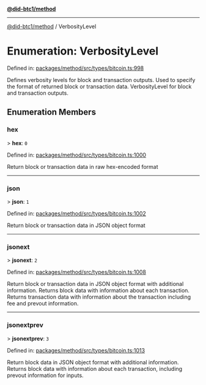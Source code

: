 [**@did-btc1/method**](../README.md)

***

[@did-btc1/method](../globals.md) / VerbosityLevel

# Enumeration: VerbosityLevel

Defined in: [packages/method/src/types/bitcoin.ts:998](https://github.com/dcdpr/did-btc1-js/blob/4ab6f9915d95beed9bc633644c9db1539395f512/packages/method/src/types/bitcoin.ts#L998)

Defines verbosity levels for block and transaction outputs.
Used to specify the format of returned block or transaction data.
  VerbosityLevel for block and transaction outputs.

## Enumeration Members

### hex

&gt; **hex**: `0`

Defined in: [packages/method/src/types/bitcoin.ts:1000](https://github.com/dcdpr/did-btc1-js/blob/4ab6f9915d95beed9bc633644c9db1539395f512/packages/method/src/types/bitcoin.ts#L1000)

Return block or transaction data in raw hex-encoded format

***

### json

&gt; **json**: `1`

Defined in: [packages/method/src/types/bitcoin.ts:1002](https://github.com/dcdpr/did-btc1-js/blob/4ab6f9915d95beed9bc633644c9db1539395f512/packages/method/src/types/bitcoin.ts#L1002)

Return block or transaction data in JSON object format

***

### jsonext

&gt; **jsonext**: `2`

Defined in: [packages/method/src/types/bitcoin.ts:1008](https://github.com/dcdpr/did-btc1-js/blob/4ab6f9915d95beed9bc633644c9db1539395f512/packages/method/src/types/bitcoin.ts#L1008)

Return block or transaction data in JSON object format with additional information.
Returns block data with information about each transaction.
Returns transaction data with information about the transaction including fee and prevout information.

***

### jsonextprev

&gt; **jsonextprev**: `3`

Defined in: [packages/method/src/types/bitcoin.ts:1013](https://github.com/dcdpr/did-btc1-js/blob/4ab6f9915d95beed9bc633644c9db1539395f512/packages/method/src/types/bitcoin.ts#L1013)

Return block data in JSON object format with additional information.
Returns block data with information about each transaction, including prevout information for inputs.
